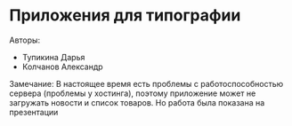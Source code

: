 # Приложения для типографии

Авторы:
* Тупикина Дарья
* Колчанов Александр

Замечание:
В настоящее время есть проблемы с работоспособностью сервера (проблемы у хостинга), поэтому приложение может не загружать новости и список товаров. Но работа была показана на презентации
